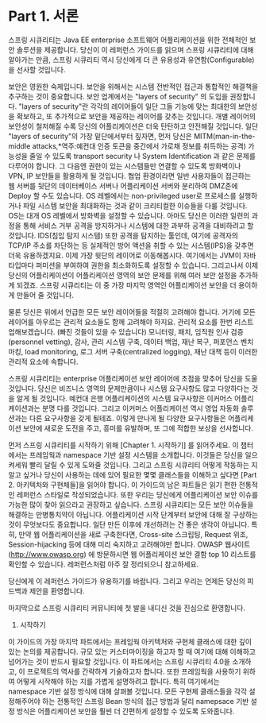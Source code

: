 <h1>Part 1. 서론</h1>

스프링 시큐리티는 Java EE enterprise 소프트웨어 어플리케이션을 위한 전체적인 보안 솔루션을 제공합니다. 당신이 이 레퍼런스 가이드를 읽으며 스프링 시큐리티에 대해 알아가는 만큼, 스프링 시큐리티 역시 당신에게 더 큰 유용성과 유연함(Configurable)을 선사할 것입니다. 

보안은 영원한 숙제입니다. 보안을 위해서는 시스템 전반적인 접근과 통합적인 해결책을 추구하는 것이 중요합니다. 보안 업계에서는 "layers of security" 의 도입을 권장합니다. "layers of security"란 각각의 레이어들이 일단 그들 기능에 맞는 최대한의 보안성을 확보하고, 또 추가적으로 보안을 제공하는 레이어를 갖추는 것입니다. 개별 레이어의 보안성이 철저해질 수록 당신의 어플리케이션은 더욱 탄탄하고 안전해질 것입니다. 일단 "layers of security"의 가장 밑단에서부터 짚자면, 먼저 당신은 MITM(man-in-the-middle attacks,*역주:예컨대 인증 토큰을 중간에서 가로채 정보를 취득하는 공격) 가능성을 줄일 수 있도록 transport security 나 System Identification 과 같은 문제를 다루어야 합니다. 그 다음엔 권한이 있는 시스템들만 연결할 수 있도록  방화벽이나 VPN, IP 보안들을 활용하게 될 것입니다. 협업 환경이라면 일반 사용자들이 접근하는 웹 서버를 뒷단의 데이터베이스 서버나 어플리케이션 서버와 분리하여 DMZ존에 Deploy 할 수도 있습니다. OS 레벨에서는 non-privileged user로 프로세스를 실행하거나 파일 시스템 보안을 최대화하는 것과 같이 크리티컬한 이슈들을 다룰 것입니다. OS는 대개 OS 레벨에서 방화벽을 설정할 수 있습니다. 아마도 당신은 이러한 일련의 과정을 통해 서비스 거부 공격을 방지하거나 시스템에 대한 과부하 공격을 대비하려고 할 것입니다. IDS(침입 탐지 시스템) 또한 공격을 탐지하는 툴인데, 여기에 공격자의 TCP/IP 주소를 차단하는 등 실제적인 방어 액션을 취할 수 있는 시스템(IPS)을 갖추면 더욱 유용하겠지요. 이제 가장 윗단의 레이어로 이동해봅시다. 여기에서는 JVM이 자바 타입마다 퍼미션을 부여하여 권한을 최소화하도록 설정할 수 있습니다. 그리고나서 이제 당신의 어플리케이션이 어플리케이션 영역의 보안 문제를 위해 여러 보안 설정을 추가하게 되겠죠. 스프링 시큐리티는 이 중 가장 마지막 영역인 어플리케이션 보안을 더 용이하게 만들어 줄 것입니다.

물론 당신은 위에서 언급한 모든 보안 레이어들을 적절히 고려해야 합니다. 거기에 모든 레이어를 아우르는 관리적 요소들도 함께 고려해야 하지요. 관리적 요소를 한번 리스트업해보겠습니다. (빠진 것들이 있을 수 있습니다) 모니터링, 패치, 임직원 인사 검증(personnel vetting), 감사, 관리 시스템 구축, 데이터 백업, 재난 복구, 퍼포먼스 벤치마킹, load monitoring, 로그 서버 구축(centralized logging), 재난 대책 등이 이러한 관리적 요소에 속합니다.

스프링 시큐리티는 enterprise 어플리케이션 보안 레이어에 초점을 맞추어 당신을 도울 것입니다. 당신은 비즈니스 영역의 문제만큼이나 시스템 요구사항도 많고 다양하다는 것을 알게 될 것입니다. 예컨대 은행 어플리케이션의 시스템 요구사항은 이커머스 어플리케이션과는 분명 다를 것입니다. 그리고 이커머스 어플리케이션 역시 영업 자동화 솔루션과는 다른 요구사항을 갖게 될테죠. 이렇게 만나게 될 다양한 요구사항들은 어플리케이션 보안에 새로운 도전을 주고, 흥미를 유발하며, 또 그에 적합한 보상을 선사합니다. 

먼저 스프링 시큐리티를 시작하기 위해 [Chapter 1. 시작하기] 를 읽어주세요. 이 챕터에서는 프레임웍과 namespace 기반 설정 시스템을 소개합니다. 이것들은 당신을 일으켜세워 빨리 달릴 수 있게 도와줄 것입니다. 그리고 스프링 시큐리티 어떻게 작동하는 지 알고 싶거나 당신이 사용하는 데에 있어 필요한 몇몇 클래스들을 이해하고 싶다면 [Part 2. 아키텍처와 구현체들]을 읽어야 합니다. 이 가이드의 남은 파트들은 읽기 편한 전통적인 레퍼런스 스타일로 작성되었습니다. 또한 우리는 당신에게 어플리케이션 보안 이슈를 가능한 많이 찾아 읽으라고 권장하고 싶습니다. 스프링 시큐리티는 모든 보안 이슈들을 해결하는 만병통치약이 아닙니다. 어플리케이션 시작 단계부터 보안에 대해 잘 구상하는 것이 무엇보다도 중요합니다. 일단 만든 이후에 개선하려는 건 좋은 생각이 아닙니다. 특히, 만약 웹 어플리케이션을 새로 구축한다면, Cross-site 스크립팅, Request 위조, Session-hijacking 등에 대해 미리 숙지하고 고려해야만 합니다. OWASP 웹사이트(http://www.owasp.org) 에 방문하시면 웹 어플리케이션 보안 결함 top 10 리스트를 확인할 수 있습니다. 레퍼런스처럼 아주 잘 정리되으니 참고하세요.

당신에게 이 레퍼런스 가이드가 유용하기를 바랍니다. 그리고 우리는 언제든 당신의 피드백과 제안을 환영합니다.

마지막으로 스프링 시큐리티 커뮤니티에 첫 발을 내디신 것을 진심으로 환영합니다.


1. 시작하기

이 가이드의 가장 마지막 파트에서는 프레임웍 아키텍처와 구현체 클래스에 대한 깊이 있는 논의를 제공합니다. 규모 있는 커스터마이징을 하고자 할 때 여기에 대해 이해하고 넘어가는 것이 반드시 필요할 것입니다. 이 파트에서는 스프링 시큐리티 4.0을 소개하고, 이 프로젝트의 역사를 간략하게 기술하고자 합니다. 또한 프레임웍을 사용하기 위하여 어떻게 시작해야 하는 지를 가볍게 설명하려고 합니다. 특히 여기에서는 namespace 기반 설정 방식에 대해 살펴볼 것입니다. 모든 구현체 클래스들을 각각 설정해주어야 하는 전통적인 스프링 Bean 방식의 접근 방법과 달리 namepsace 기반 설정 방식은 어플리케이션 보안을 훨씬 더 간편하게 설정할 수 있도록 도와줍니다. 
